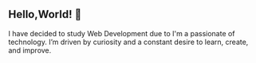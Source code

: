 ## Hello,World! 👋

I have decided to study Web Development due to I'm a passionate of technology. I’m driven by curiosity and a constant desire to learn, create, and improve.

